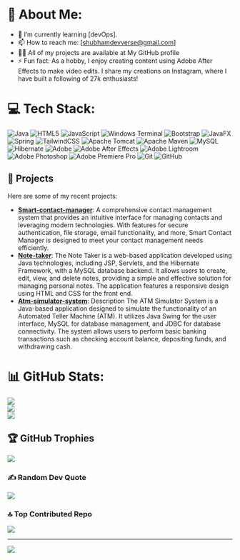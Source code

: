 # 💫 About Me:
- 🌱 I’m currently learning [devOps].
- 📫 How to reach me: [shubhamdevverse@gmail.com]
- 👨‍💻 All of my projects are available at My GitHub profile
- ⚡ Fun fact: As a hobby, I enjoy creating content using Adobe After Effects to make video edits. I share my creations on Instagram, where I have built a following of 27k enthusiasts!

# 💻 Tech Stack:
![Java](https://img.shields.io/badge/java-%23ED8B00.svg?style=for-the-badge&logo=openjdk&logoColor=white) ![HTML5](https://img.shields.io/badge/html5-%23E34F26.svg?style=for-the-badge&logo=html5&logoColor=white) ![JavaScript](https://img.shields.io/badge/javascript-%23323330.svg?style=for-the-badge&logo=javascript&logoColor=%23F7DF1E) ![Windows Terminal](https://img.shields.io/badge/Windows%20Terminal-%234D4D4D.svg?style=for-the-badge&logo=windows-terminal&logoColor=white) ![Bootstrap](https://img.shields.io/badge/bootstrap-%238511FA.svg?style=for-the-badge&logo=bootstrap&logoColor=white) ![JavaFX](https://img.shields.io/badge/javafx-%23FF0000.svg?style=for-the-badge&logo=javafx&logoColor=white) ![Spring](https://img.shields.io/badge/spring-%236DB33F.svg?style=for-the-badge&logo=spring&logoColor=white) ![TailwindCSS](https://img.shields.io/badge/tailwindcss-%2338B2AC.svg?style=for-the-badge&logo=tailwind-css&logoColor=white) ![Apache Tomcat](https://img.shields.io/badge/apache%20tomcat-%23F8DC75.svg?style=for-the-badge&logo=apache-tomcat&logoColor=black) ![Apache Maven](https://img.shields.io/badge/Apache%20Maven-C71A36?style=for-the-badge&logo=Apache%20Maven&logoColor=white) ![MySQL](https://img.shields.io/badge/mysql-4479A1.svg?style=for-the-badge&logo=mysql&logoColor=white) ![Hibernate](https://img.shields.io/badge/Hibernate-59666C?style=for-the-badge&logo=Hibernate&logoColor=white) ![Adobe](https://img.shields.io/badge/adobe-%23FF0000.svg?style=for-the-badge&logo=adobe&logoColor=white) ![Adobe After Effects](https://img.shields.io/badge/Adobe%20After%20Effects-9999FF.svg?style=for-the-badge&logo=Adobe%20After%20Effects&logoColor=white) ![Adobe Lightroom](https://img.shields.io/badge/Adobe%20Lightroom-31A8FF.svg?style=for-the-badge&logo=Adobe%20Lightroom&logoColor=white) ![Adobe Photoshop](https://img.shields.io/badge/adobe%20photoshop-%2331A8FF.svg?style=for-the-badge&logo=adobe%20photoshop&logoColor=white) ![Adobe Premiere Pro](https://img.shields.io/badge/Adobe%20Premiere%20Pro-9999FF.svg?style=for-the-badge&logo=Adobe%20Premiere%20Pro&logoColor=white) ![Git](https://img.shields.io/badge/git-%23F05033.svg?style=for-the-badge&logo=git&logoColor=white) ![GitHub](https://img.shields.io/badge/github-%23121011.svg?style=for-the-badge&logo=github&logoColor=white)


## 🌟 Projects
Here are some of my recent projects:

- **[Smart-contact-manager](https://github.com/git-shubham-goswami/Smart-Contact-Manager)**: A comprehensive contact management system that provides an intuitive interface for managing contacts and leveraging modern technologies. With features for secure authentication, file storage, email functionality, and more, Smart Contact Manager is designed to meet your contact management needs efficiently.
- **[Note-taker](https://github.com/git-shubham-goswami/Note-taker)**: The Note Taker is a web-based application developed using Java technologies, including JSP, Servlets, and the Hibernate Framework, with a MySQL database backend. It allows users to create, edit, view, and delete notes, providing a simple and effective solution for managing personal notes. The application features a responsive design using HTML and CSS for the front end.
- **[Atm-simulator-system](https://github.com/git-shubham-goswami/Atm-simulator-system)**: Description The ATM Simulator System is a Java-based application designed to simulate the functionality of an Automated Teller Machine (ATM). It utilizes Java Swing for the user interface, MySQL for database management, and JDBC for database connectivity. The system allows users to perform basic banking transactions such as checking account balance, depositing funds, and withdrawing cash.


# 📊 GitHub Stats:
![](https://github-readme-stats.vercel.app/api?username=git-shubham-goswami&theme=dark&hide_border=false&include_all_commits=false&count_private=false)<br/>
![](https://github-readme-streak-stats.herokuapp.com/?user=git-shubham-goswami&theme=dark&hide_border=false)<br/>
![](https://github-readme-stats.vercel.app/api/top-langs/?username=git-shubham-goswami&theme=dark&hide_border=false&include_all_commits=false&count_private=false&layout=compact)

## 🏆 GitHub Trophies
![](https://github-profile-trophy.vercel.app/?username=git-shubham-goswami&theme=radical&no-frame=false&no-bg=false&margin-w=4)

### ✍️ Random Dev Quote
![](https://quotes-github-readme.vercel.app/api?type=horizontal&theme=radical)

### 🔝 Top Contributed Repo
![](https://github-contributor-stats.vercel.app/api?username=git-shubham-goswami&limit=5&theme=dark&combine_all_yearly_contributions=true)

---
[![](https://visitcount.itsvg.in/api?id=git-shubham-goswami&icon=0&color=0)](https://visitcount.itsvg.in)

<!-- Proudly created with GPRM ( https://gprm.itsvg.in ) -->
